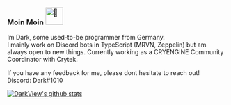 ### Moin Moin <img src="https://daark.de/uploads/2020-11-01_02-58-11.gif" alt="👋" height="40px" width="40px"/>

Im Dark, some used-to-be programmer from Germany.  
I mainly work on Discord bots in TypeScript (MRVN, Zeppelin) but am always open to new things.
Currently working as a CRYENGINE Community Coordinator with Crytek.

If you have any feedback for me, please dont hesitate to reach out!  
Discord: Dark#1010


[![DarkView's github stats](https://github-readme-stats.vercel.app/api?username=DarkView&show_icons=true&theme=dark&include_all_commits=1&custom_title=DarkView%27s%20GitHub%20Stats)](https://github.com/DarkView)
